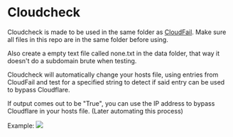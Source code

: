 # Cloudcheck

Cloudcheck is made to be used in the same folder as [CloudFail](https://github.com/m0rtem/CloudFail "CloudFail"). Make sure all files in this repo are in the same folder before using.

Also create a empty text file called none.txt in the data folder, that way it doesn't do a subdomain brute when testing.

Cloudcheck will automatically change your hosts file, using entries from CloudFail and test for a specified string to detect if said entry can be used to bypass Cloudflare.

If output comes out to be "True", you can use the IP address to bypass Cloudflare in your hosts file. (Later automating this process)

Example: 
![](https://raw.githubusercontent.com/ANK1036Official/Cloudcheck/master/cloudcheck.png)
